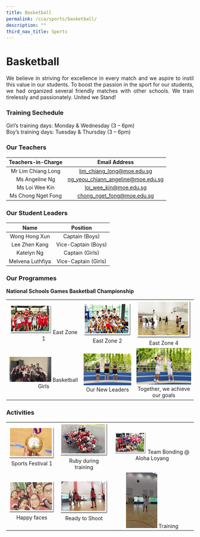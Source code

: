 ```yaml
---
title: Basketball
permalink: /cca/sports/basketball/
description: ""
third_nav_title: Sports
---
```

# Basketball

<p style="text-align: justify;">We believe in striving for excellence in every match and we aspire to instil this value in our students. To boost the passion in the sport for our students, we had organized several friendly matches with other schools. We train tirelessly and passionately. United we Stand!  </p>

### Training Sechedule  

Girl’s training days: Monday & Wednesday (3 – 6pm)     
Boy’s training days: Tuesday & Thursday (3 – 6pm)

### Our Teachers

| Teachers-in-Charge  | Email Address                      |
|:---------------:|:----------------------------:|
|  Mr Lim Chiang Long |     lim_chiang_long@moe.edu.sg     |
|    Ms Angeline Ng   | ng_yeou_chiann_angeline@moe.edu.sg |
| Ms Loi Wee Kin      |        loi_wee_kin@moe.edu.sg      |
|  Ms Chong Nget Fong |     chong_nget_fong@moe.edu.sg     |

### Our Student Leaders

| Name              | Position             |
|:---------------:|:----------------------------:|
|   Wong Hong Xun   |    Captain (Boys)    |
|   Lee Zhen Kang   |  Vice-Captain (Boys) |
|     Katelyn Ng    |   Captain (Girls)    |
| Melvena Luthfiya  | Vice-Captain (Girls) |


### Our Programmes

**National Schools Games Basketball Championship**

|   |   |   |
|:---:|:---:|:---:|
|  <img src="/images/Cca/Basketball/bball_boys01.png" style="width:60%">    East Zone 1 |   ![](/images/Cca/Basketball/bball_boys02.png)   East Zone 2  |   ![](/images/Cca/Basketball/bball_boys04.png)    East Zone 4 |
|  <img src="/images/Cca/Basketball/Basketball%20Girls.jpg" style="width:60%">  Basketball Girls	 | ![](/images/Cca/Basketball/Our%20new%20leaders.jpg)  Our New Leaders	   | ![](/images/Cca/Basketball/Together%20we%20will%20achieve%20our%20goals.jpg)  Together, we achieve our goals  |


### Activities


|   |   |   |
|:---:|:---:|:---:|
|  ![](/images/Cca/Basketball/bball_boys06.png)  Sports Festival 1 |  ![](/images/Cca/Basketball/bball_girls01.png)  Ruby during training |   <img src="/images/Cca/Basketball/bball_girls02.png" style="width:40%">  Team Bonding @ Aloha Loyang   |
|   ![](/images/Cca/Basketball/bball_girls03.png)   Happy faces	 |    ![](/images/Cca/Basketball/bball_girls05.png)   Ready to Shoot  |  <img src="/images/Cca/Basketball/Training.jpeg" style="width:40%">  Training  |